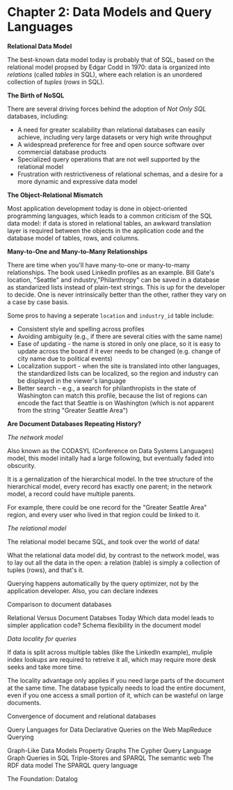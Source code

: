 # Chapter 2: Data Models and Query Languages

**Relational Data Model**

The best-known data model today is probably that of SQL, based on the relational model propsed by Edgar Codd in 1970: data is organized into *relations* (called *tables* in SQL), where each relation is an unordered collection of *tuples* (*rows* in SQL).

**The Birth of NoSQL**

There are several driving forces behind the adoption of *Not Only SQL* databases, including:

* A need for greater scalability than relational databases can easily achieve, including very large datasets or very high write throughput
* A widespread preference for free and open source software over commercial database products
* Specialized query operations that are not well supported by the relational model
* Frustration with restrictiveness of relational schemas, and a desire for a more dynamic and expressive data model 

**The Object-Relational Mismatch**

Most application development today is done in object-oriented programming languages, which leads to a common criticism of the SQL data model: if data is stored in relational tables, an awkward translation layer is required between the objects in the application code and the database model of tables, rows, and columns.

**Many-to-One and Many-to-Many Relationships**

There are time when you'll have many-to-one or many-to-many relationships. The book used LinkedIn profiles as an example. Bill Gate's location, "Seattle" and industry,"Philanthropy" can be saved in a database as standarized lists instead of plain-text strings. This is up for the developer to decide. One is never intrinsically better than the other, rather they vary on a case by case basis.

Some pros to having a seperate `location` and `industry_id` table include:

* Consistent style and spelling across profiles
* Avoiding ambiguity (e.g., if there are several cities with the same name)
* Ease of updating - the name is stored in only one place, so it is easy to update across the board if it ever needs to be changed (e.g. change of city name due to political events)
* Localization support - when the site is translated into other languages, the standardized lists can be localized, so the region and industry can be displayed in the viewer's language
* Better search - e.g., a search for philanthropists in the state of Washington can match this profile, because the list of regions can encode the fact that Seattle is on Washington (which is not apparent from the string "Greater Seattle Area")

**Are Document Databases Repeating History?**

*The network model*

Also known as the CODASYL (Conference on Data Systems Languages) model, this model initally had a large following, but eventually faded into obscurity. 

It is a gernalization of the hierarchical model. In the tree structure of the hierarchical model, every record has exactly one parent; in the network model, a record could have multiple parents. 

For example, there could be one record for the "Greater Seattle Area" region, and every user who lived in that region could be linked to it.

*The relational model*

The relational model became SQL, and took over the world of data!

What the relational data model did, by contrast to the network model, was to lay out all the data in the open: a relation (table) is simply a collection of tuples (rows), and that's it.

Querying happens automatically by the query optimizer, not by the application developer. Also, you can declare indexes

Comparison to document databases

Relational Versus Document Databses Today
Which data model leads to simpler application code?
Schema flexibility in the document model

*Data locality for queries*

If data is split across multiple tables (like the LinkedIn example), muliple index lookups are required to retreive it all, which may require more desk seeks and take more time.

The locality advantage only applies if you need large parts of the document at the same time. The database typically needs to load the entire document, even if you one access a small portion of it, which can be wasteful on large documents.

Convergence of document and relational databases

Query Languages for Data
Declarative Queries on the Web
MapReduce Querying

Graph-Like Data Models
Property Graphs
The Cypher Query Language
Graph Queries in SQL
Triple-Stores and SPARQL
The semantic web
The RDF data model
The SPARQL query language

The Foundation: Datalog